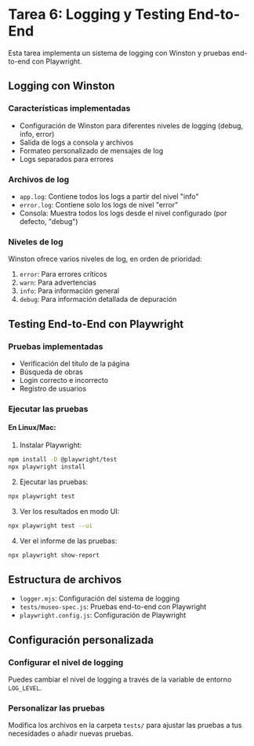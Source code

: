 # Tarea 6: Logging y Testing End-to-End

Esta tarea implementa un sistema de logging con Winston y pruebas end-to-end con Playwright.

## Logging con Winston

### Características implementadas

- Configuración de Winston para diferentes niveles de logging (debug, info, error)
- Salida de logs a consola y archivos
- Formateo personalizado de mensajes de log
- Logs separados para errores

### Archivos de log

- `app.log`: Contiene todos los logs a partir del nivel "info"
- `error.log`: Contiene solo los logs de nivel "error"
- Consola: Muestra todos los logs desde el nivel configurado (por defecto, "debug")

### Niveles de log

Winston ofrece varios niveles de log, en orden de prioridad:
1. `error`: Para errores críticos
2. `warn`: Para advertencias
3. `info`: Para información general
4. `debug`: Para información detallada de depuración

## Testing End-to-End con Playwright

### Pruebas implementadas

- Verificación del título de la página
- Búsqueda de obras
- Login correcto e incorrecto
- Registro de usuarios

### Ejecutar las pruebas

#### En Linux/Mac:

1. Instalar Playwright:
```bash
npm install -D @playwright/test
npx playwright install
```

2. Ejecutar las pruebas:
```bash
npx playwright test
```

3. Ver los resultados en modo UI:
```bash
npx playwright test --ui
```

4. Ver el informe de las pruebas:
```bash
npx playwright show-report
```

## Estructura de archivos

- `logger.mjs`: Configuración del sistema de logging
- `tests/museo-spec.js`: Pruebas end-to-end con Playwright
- `playwright.config.js`: Configuración de Playwright

## Configuración personalizada

### Configurar el nivel de logging

Puedes cambiar el nivel de logging a través de la variable de entorno `LOG_LEVEL`. 

### Personalizar las pruebas

Modifica los archivos en la carpeta `tests/` para ajustar las pruebas a tus necesidades o añadir nuevas pruebas.